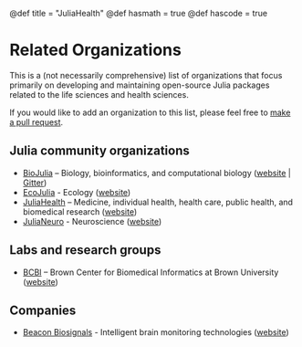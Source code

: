 @def title = "JuliaHealth"
@def hasmath = true
@def hascode = true

# Related Organizations

This is a (not necessarily comprehensive) list of organizations that focus primarily on developing and maintaining open-source Julia packages related to the life sciences and health sciences.

If you would like to add an organization to this list, please feel free to [make a pull request](https://github.com/JuliaHealth/juliahealth.github.io/blob/dev/{{fd_rpath}}).

## Julia community organizations

* [BioJulia](https://github.com/BioJulia) – Biology, bioinformatics, and computational biology ([website](https://biojulia.net) | [Gitter](https://gitter.im/BioJulia/home))
* [EcoJulia](https://github.com/EcoJulia) - Ecology ([website](https://ecojulia.github.io))
* [JuliaHealth](https://github.com/JuliaHealth) – Medicine, individual health, health care, public health, and biomedical research ([website](https://juliahealth.org))
* [JuliaNeuro](https://github.com/JuliaNeuro) - Neuroscience ([website](https://julianeuro.github.io))

## Labs and research groups

* [BCBI](https://github.com/bcbi) – Brown Center for Biomedical Informatics at Brown University ([website](https://brown.edu/go/bcbi))

## Companies

* [Beacon Biosignals](https://github.com/beacon-biosignals) -  Intelligent brain monitoring technologies ([website](https://beacon.bio))
